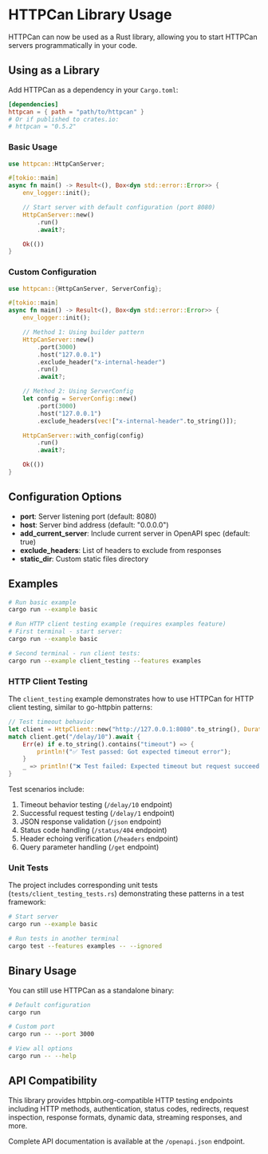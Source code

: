 # HTTPCan Library Usage

HTTPCan can now be used as a Rust library, allowing you to start HTTPCan servers programmatically in your code.

## Using as a Library

Add HTTPCan as a dependency in your `Cargo.toml`:

```toml
[dependencies]
httpcan = { path = "path/to/httpcan" }
# Or if published to crates.io:
# httpcan = "0.5.2"
```

### Basic Usage

```rust
use httpcan::HttpCanServer;

#[tokio::main]
async fn main() -> Result<(), Box<dyn std::error::Error>> {
    env_logger::init();

    // Start server with default configuration (port 8080)
    HttpCanServer::new()
        .run()
        .await?;

    Ok(())
}
```

### Custom Configuration

```rust
use httpcan::{HttpCanServer, ServerConfig};

#[tokio::main]
async fn main() -> Result<(), Box<dyn std::error::Error>> {
    env_logger::init();

    // Method 1: Using builder pattern
    HttpCanServer::new()
        .port(3000)
        .host("127.0.0.1")
        .exclude_header("x-internal-header")
        .run()
        .await?;

    // Method 2: Using ServerConfig
    let config = ServerConfig::new()
        .port(3000)
        .host("127.0.0.1")
        .exclude_headers(vec!["x-internal-header".to_string()]);

    HttpCanServer::with_config(config)
        .run()
        .await?;

    Ok(())
}
```

## Configuration Options

- **port**: Server listening port (default: 8080)
- **host**: Server bind address (default: "0.0.0.0")
- **add_current_server**: Include current server in OpenAPI spec (default: true)
- **exclude_headers**: List of headers to exclude from responses
- **static_dir**: Custom static files directory

## Examples

```bash
# Run basic example
cargo run --example basic

# Run HTTP client testing example (requires examples feature)
# First terminal - start server:
cargo run --example basic

# Second terminal - run client tests:
cargo run --example client_testing --features examples
```

### HTTP Client Testing

The `client_testing` example demonstrates how to use HTTPCan for HTTP client testing, similar to go-httpbin patterns:

```rust
// Test timeout behavior
let client = HttpClient::new("http://127.0.0.1:8080".to_string(), Duration::from_secs(1));
match client.get("/delay/10").await {
    Err(e) if e.to_string().contains("timeout") => {
        println!("✅ Test passed: Got expected timeout error");
    }
    _ => println!("❌ Test failed: Expected timeout but request succeeded"),
}
```

Test scenarios include:
1. Timeout behavior testing (`/delay/10` endpoint)
2. Successful request testing (`/delay/1` endpoint)
3. JSON response validation (`/json` endpoint)
4. Status code handling (`/status/404` endpoint)
5. Header echoing verification (`/headers` endpoint)
6. Query parameter handling (`/get` endpoint)

### Unit Tests

The project includes corresponding unit tests (`tests/client_testing_tests.rs`) demonstrating these patterns in a test framework:

```bash
# Start server
cargo run --example basic

# Run tests in another terminal
cargo test --features examples -- --ignored
```

## Binary Usage

You can still use HTTPCan as a standalone binary:

```bash
# Default configuration
cargo run

# Custom port
cargo run -- --port 3000

# View all options
cargo run -- --help
```

## API Compatibility

This library provides httpbin.org-compatible HTTP testing endpoints including HTTP methods, authentication, status codes, redirects, request inspection, response formats, dynamic data, streaming responses, and more.

Complete API documentation is available at the `/openapi.json` endpoint.
